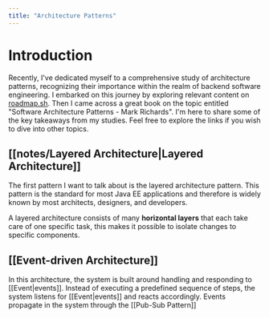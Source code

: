 ```yaml
---
title: "Architecture Patterns"
---
```


# Introduction

Recently, I've dedicated myself to a comprehensive study of architecture patterns, recognizing their importance within the realm of backend software engineering. I embarked on this journey by exploring relevant content on [roadmap.sh](https://roadmap.sh/backend). Then I came across a great book on the topic entitled "Software Architecture Patterns - Mark Richards". I'm here to share some of the key takeaways from my studies. Feel free to explore the links if you wish to dive into other topics.

## [[notes/Layered Architecture|Layered Architecture]]

The first pattern I want to talk about is the layered architecture pattern. This pattern is the standard for most Java EE applications and therefore is widely known by most architects, designers, and developers.

A layered architecture consists of many **horizontal layers** that each take care of one specific task, this makes it possible to isolate changes to specific components.

## [[Event-driven Architecture]]
In this architecture, the system is built around handling and responding to [[Event|events]]. Instead of executing a predefined sequence of steps, the system listens for [[Event|events]] and reacts accordingly. Events propagate in the system through the [[Pub-Sub Pattern]]